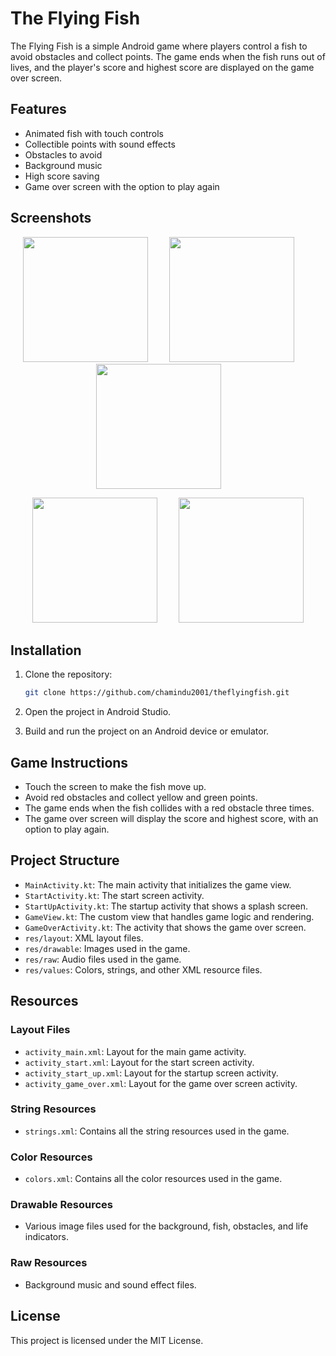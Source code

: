 # The Flying Fish

The Flying Fish is a simple Android game where players control a fish to avoid obstacles and collect points. The game ends when the fish runs out of lives, and the player's score and highest score are displayed on the game over screen.

## Features

- Animated fish with touch controls
- Collectible points with sound effects
- Obstacles to avoid
- Background music
- High score saving
- Game over screen with the option to play again

## Screenshots

<p align="center">
  <img src="https://github.com/chamindu2001/Android-Game-App/assets/127916715/06872a8c-4bc3-49e8-ba0e-b1cb16a9e095" width="200" style="margin-right: 30px;" />
  <img src="https://github.com/chamindu2001/Android-Game-App/assets/127916715/9adc3a6b-fa8a-4dae-9db8-3aa8010d16d4" width="200" style="margin-right: 30px;" />
  <img src="https://github.com/chamindu2001/Android-Game-App/assets/127916715/2cf33ecc-d3cb-406d-912e-682f18c1dd3f" width="200" style="margin-right: 30px;" />
</p>
<p align="center">
  <img src="https://github.com/chamindu2001/Android-Game-App/assets/127916715/5f945bcb-a523-4ae2-9515-b055c1113974" width="200" style="margin-right: 30px;" />
  <img src="https://github.com/chamindu2001/Android-Game-App/assets/127916715/7fa807ac-cc27-4ef9-8a14-c555a53c8365" width="200" />
</p>

## Installation

1. Clone the repository:
    ```bash
    git clone https://github.com/chamindu2001/theflyingfish.git
    ```

2. Open the project in Android Studio.

3. Build and run the project on an Android device or emulator.

## Game Instructions

- Touch the screen to make the fish move up.
- Avoid red obstacles and collect yellow and green points.
- The game ends when the fish collides with a red obstacle three times.
- The game over screen will display the score and highest score, with an option to play again.

## Project Structure

- `MainActivity.kt`: The main activity that initializes the game view.
- `StartActivity.kt`: The start screen activity.
- `StartUpActivity.kt`: The startup activity that shows a splash screen.
- `GameView.kt`: The custom view that handles game logic and rendering.
- `GameOverActivity.kt`: The activity that shows the game over screen.
- `res/layout`: XML layout files.
- `res/drawable`: Images used in the game.
- `res/raw`: Audio files used in the game.
- `res/values`: Colors, strings, and other XML resource files.

## Resources

### Layout Files

- `activity_main.xml`: Layout for the main game activity.
- `activity_start.xml`: Layout for the start screen activity.
- `activity_start_up.xml`: Layout for the startup screen activity.
- `activity_game_over.xml`: Layout for the game over screen activity.

### String Resources

- `strings.xml`: Contains all the string resources used in the game.

### Color Resources

- `colors.xml`: Contains all the color resources used in the game.

### Drawable Resources

- Various image files used for the background, fish, obstacles, and life indicators.

### Raw Resources

- Background music and sound effect files.

## License

This project is licensed under the MIT License.
